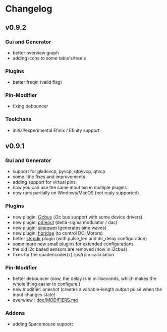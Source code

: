 # Changelog

## v0.9.2

### Gui and Generator
* better overview graph
* adding icons to some table's/tree's

### Plugins
* better freqin (valid flag)

### Pin-Modifier
* fixing debouncer

### Toolchans
* initial/experimental Efinix / Efinity support


## v0.9.1

### Gui and Generator
* support for gladevcp, pyvcp, qtpyvcp, qtvcp
* some little fixes and improvements
* adding support for virtual pins
* now you can use the same input pin in multiple plugins
* now runs partially on Windows/MacOS (not realy supported)

### Plugins
* new plugin: [i2cbus](riocore/plugins/i2cbus/README.md) (i2c bus support with some device drivers)
* new plugin: [pdmout](riocore/plugins/pdmout/README.md) (delta-sigma modulator / dac)
* new plugin: [sinepwm](riocore/plugins/sinepwm/README.md) (generates sine waves)
* new plugin: [hbridge](riocore/plugins/hbridge/README.md) (to control DC-Motors)
* better [stepdir](riocore/plugins/stepdir/README.md) plugin (with pulse_len and dir_delay configuration)
* some more new small plugins for extended configurations
* the old i2c based sensors are removed (now in i2cbus)
* fixes for the quadencoder(z) rps/rpm calculation

### Pin-Modifier
* better debouncer (now, the delay is in milliseconds, which makes the whole thing easier to configure.)
* new modifier: oneshot (creates a variable-length output pulse when the input changes state)
* overwiew : [doc/MODIFIERS.md](doc/MODIFIERS.md)

### Addons
* adding Spacemouse support
